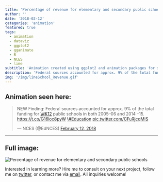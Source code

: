 ```yaml
---
title: 'Percentage of revenue for elementary and secondary public schools'
author: ''
date: '2018-02-12'
categories: 'animation'
featured: true
tags:
  - animation
  - dataviz
  - ggplot2
  - gganimate
  - R
  - NCES
  - line
subtitle: 'Animation created using ggplot2 and animation packages for social media distribution'
description: 'Federal sources accounted for approx. 9% of the total funding for #K12 public schools in both 2005–06 and 2014 –15.'
img: '/img/lineSchool_Revenue.gif'
---
```


## Animation seen here:

<blockquote class="twitter-tweet" data-lang="en">
<p lang="en" dir="ltr">
NEW Finding: Federal sources accounted for approx. 9% of the total
funding for
<a href="https://twitter.com/hashtag/K12?src=hash&amp;ref_src=twsrc%5Etfw">\#K12</a>
public schools in both 2005–06 and 2014 –15.
<a href="https://t.co/G16loc8pyW">https://t.co/G16loc8pyW</a>
<a href="https://twitter.com/hashtag/Education?src=hash&amp;ref_src=twsrc%5Etfw">\#Education</a>
<a href="https://t.co/CFuRjcqMIS">pic.twitter.com/CFuRjcqMIS</a>
</p>
— NCES (@EdNCES)
<a href="https://twitter.com/EdNCES/status/963158870557421568?ref_src=twsrc%5Etfw">February
12, 2018</a>
</blockquote>

---

## Full image:

![Percentage of revenue for elementary and secondary public
schools](/img/lineSchool_Revenue.gif)

Interested in learning more? Hire me to consult on your next project,
follow me on [twitter](https://twitter.com/mikeleeco),
or contact me via [email](mailto:mdlee12@gmail.com). All inquiries
welcome!
